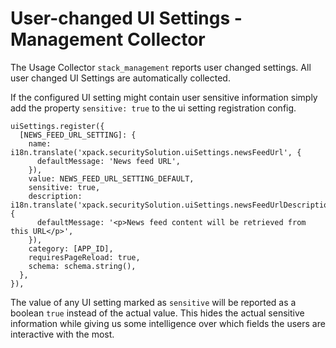 # User-changed UI Settings - Management Collector

The Usage Collector `stack_management` reports user changed settings.
All user changed UI Settings are automatically collected.

If the configured UI setting might contain user sensitive information simply add the property `sensitive: true` to the ui setting registration config.

```
uiSettings.register({
  [NEWS_FEED_URL_SETTING]: {
    name: i18n.translate('xpack.securitySolution.uiSettings.newsFeedUrl', {
      defaultMessage: 'News feed URL',
    }),
    value: NEWS_FEED_URL_SETTING_DEFAULT,
    sensitive: true,
    description: i18n.translate('xpack.securitySolution.uiSettings.newsFeedUrlDescription', {
      defaultMessage: '<p>News feed content will be retrieved from this URL</p>',
    }),
    category: [APP_ID],
    requiresPageReload: true,
    schema: schema.string(),
  },
}),
```

The value of any UI setting marked as `sensitive` will be reported as a boolean `true` instead of the actual value. This hides the actual sensitive information while giving us some intelligence over which fields the users are interactive with the most.
